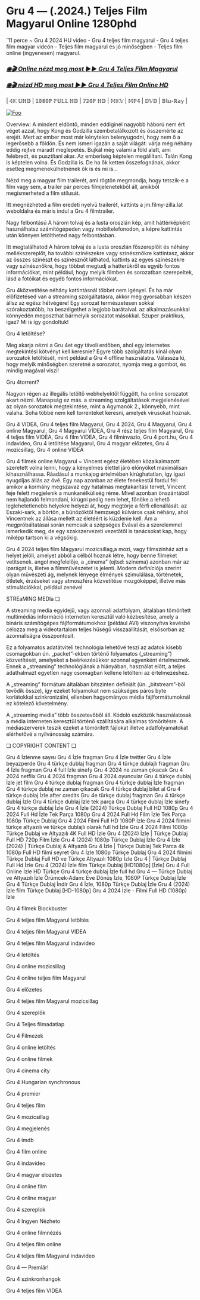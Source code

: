# Gru 4 — (.2024.) Teljes Film Magyarul Online 1280phd

`11 perce ~ Gru 4 2024 HU video - Gru 4 teljes film magyarul - Gru 4 teljes film magyar videón - Teljes film magyarul és jó minőségben - Teljes film online (ingyenesen) magyarul.

<b><i><h3> <a href="https://filmhd.cloud/hu/movie/519182/despicable-me-4-gitup" rel="nofollow">◉🎬 Online nézd meg most ►► Gru 4 Teljes Film Magyarul</a></b></i></h>

<b><i><h> <a href="https://filmhd.cloud/hu/movie/519182/despicable-me-4-gitup" rel="nofollow">◉🎬 nézd HD meg most ►► Gru 4 Teljes Film Online HD</a></b></i></h3>

| 𝟜𝕂 𝕌ℍ𝔻 | 𝟙𝟘𝟠𝟘ℙ 𝔽𝕌𝕃𝕃 ℍ𝔻 | 𝟟𝟚𝟘ℙ ℍ𝔻 | 𝕄𝕂𝕍 | 𝕄ℙ𝟜 | 𝔻𝕍𝔻 | 𝔹𝕝𝕦-ℝ𝕒𝕪 |

<a href="https://filmhd.cloud/hu/movie/519182/despicable-me-4-gitup" rel="nofollow"><img src="https://camo.githubusercontent.com/917e6ed5c302499242165dcc02bdbce85c075fd21b35918eb9c0b771855261b8/68747470733a2f2f7374617469632e7769787374617469632e636f6d2f6d656469612f6232343966395f61646163386637306662336634356238383639313639366337376465313866337e6d76322e676966" alt="Foo" style="max-width: 100%;"></a>

Overview: A mindent eldöntő, minden eddiginél nagyobb háború nem ért véget azzal, hogy Kong és Godzilla szembetalálkozott és összemérte az erejét. Mert az ember most már kénytelen belenyugodni, hogy nem ő a legerősebb a földön. És nem ismeri igazán a saját világát: várja még néhány eddig rejtve maradt meglepetés. Bujkál még valami a föld alatt, ami felébredt, és pusztítani akar. Az emberiség képtelen megállítani. Talán Kong is képtelen volna. És Godzilla is. De ha ők ketten összefognának, akkor esetleg megmenekülhetnének ők is és mi is…

Nézd meg a magyar film trailerét, ami rögtön megmondja, hogy tetszik-e a film vagy sem, a trailer pár perces filmjelenetekből áll, amikből megismerheted a film stílusát.

Itt megnézheted a film eredeti nyelvű trailerét, kattints a jm.filmy-zilla.lat weboldalra és máris indul a Gru 4 filmtrailer.

Nagy felbontású A három tolvaj és a lusta oroszlán kép, amit háttérképként használhatsz számítógépeden vagy mobiltelefonodon, a képre kattintás után könnyen letöltheted nagy felbontásban.

Itt megtalálhatod A három tolvaj és a lusta oroszlán főszereplőit és néhány mellékszereplőt, ha további színészekre vagy színésznőkre kattintasz, akkor az összes színészt és színésznőt láthatod, kattints az egyes színészekre vagy színésznőkre, hogy többet megtudj a hátterükről és egyéb fontos információkat, mint például, hogy melyik filmben és sorozatban szerepeltek, lásd a fotóikat és egyéb fontos információkat.

Gru 4közvetítése néhány kattintásnál többet nem igényel. És ha már előfizetésed van a streaming szolgáltatásra, akkor még gyorsabban készen állsz az egész hétvégére! Egy sorozat természetesen sokkal szórakoztatóbb, ha beszélgethet a legjobb barátaival. az alkalmazásunkkal könnyedén megoszthat bármelyik sorozatot másokkal. Szuper praktikus, igaz? Mi is így gondoltuk!

Gru 4 letöltése?

Meg akarja nézni a Gru 4et egy távoli erdőben, ahol egy internetes megtekintési kötvényt kell keresnie? Egyre több szolgáltatás kínál olyan sorozatok letöltését, mint például a Gru 4 offline használatra. Válassza ki, hogy melyik minőségben szeretné a sorozatot, nyomja meg a gombot, és mindig magával viszi!

Gru 4torrent?

Nagyon régen az illegális letöltő webhelyektől függött, ha online sorozatot akart nézni. Manapság ez más. a streaming szolgáltatások megjelenésével az olyan sorozatok megtekintése, mint a Agymanók 2., könnyebb, mint valaha. Soha többé nem kell torrenteket keresni, amelyek vírusokat hoznak.

Gru 4 VIDEA, Gru 4 teljes film Magyarul, Gru 4 2024, Gru 4 Magyarul, Gru 4 online Magyarul, Gru 4 Magyarul VIDEA, Gru 4 rész teljes film Magyarul, Gru 4 teljes film VIDEA, Gru 4 film VIDEA, Gru 4 filminvazio, Gru 4 port.hu, Gru 4 indavideo, Gru 4 letöltése Magyarul, Gru 4 magyar előzetes, Gru 4 mozicsillag, Gru 4 online VIDEA

Gru 4 filmek online Magyarul ~ Vincent egész életében közalkalmazott szeretett volna lenni, hogy a kényelmes élettel járó előnyöket maximálisan kihasználhassa. Ráadásul a munkajog értelmében kirúghatatlan, így igazi nyugdíjas állás az övé. Egy nap azonban az élete fenekestül fordul fel: amikor a kormány megszavaz egy hatalmas megtakarítási tervet, Vincent feje felett megjelenik a munkanélküliség réme. Mivel azonban önszántából nem hajlandó felmondani, kirúgni pedig nem lehet, főnöke a lehető leglehetetlenebb helyekre helyezi át, hogy megtörje a férfi ellenállását. az Északi-sark, a börtön, a bűnözőktől hemzsegő külváros csak néhány, ahol Vincentnek az állása mellett az életéért is küzdenie kell. Ám a megpróbáltatásai során nemcsak a szépséges Evával és a szerelemmel ismerkedik meg, de egy szakszervezeti vezetőtől is tanácsokat kap, hogy miképp tartson ki a végsőkig.

Gru 4 2024 teljes film Magyarul mozicsillag,a mozi, vagy filmszínház azt a helyet jelöli, amelyet abból a célból hoznak létre, hogy benne filmeket vetítsenek. angol megfelelője, a „cinema” (ejtsd: szinema) azonban már az iparágat is, illetve a filmművészetet is jelenti. Modern definíciója szerint olyan művészeti ág, melynek lényege élmények szimulálása, történetek, ötletek, érzéseket vagy atmoszféra közvetítése mozgóképpel, illetve más stimulációkkal, például zenével

STREaMING MEDIa ❏

A streaming media egyidejű, vagy azonnali adatfolyam, általában tömörített multimédiás információ interneten keresztül való kézbesítése, amely a bináris számítógépes fájlformátumokhoz (például AVI) viszonyítva kevésbé célozza meg a videotartalom teljes hűségű visszaállítását, elsősorban az azonnaliságra összpontosít.

Ez a folyamatos adatátviteli technológia lehetővé teszi az adatok kisebb csomagokban ún. „packet”-ekben történő folyamatos („streaming”) közvetítését, amelyeket a beérkezésükkor azonnal egyenként értelmeznek. Ennek a „streaming” technológiának a hiányában, használat előtt, a teljes adathalmazt egyetlen nagy csomagban kellene letölteni az értelmezéshez.

A „streaming” formátum általában bitszinten definiált (ún. „bitstream”-ből tevődik össze), így ezeket folyamokat nem szükséges páros byte korlátokkal szinkronizálni, ellenben hagyományos média fájlformátumoknál ez kötelező követelmény.

A „streaming media” több összetevőből áll. Kódoló eszközök használatosak a média interneten keresztül történő szállítására alkalmas tömörítésre. A médiaszerverek teszik ezeket a tömörített fájlokat illetve adatfolyamatokat elérhetővé a nyilvánosság számára.

❏ COPYRIGHT CONTENT ❏

Gru 4 İzlenme sayısı Gru 4 İzle fragman Gru 4 İzle twitter Gru 4 İzle beyazperde Gru 4 türkçe dublaj fragman Gru 4 türkçe dublajlı fragman Gru 4 İzle fragman Gru 4 full İzle sinefy Gru 4 2024 ne zaman çıkacak Gru 4 2024 netflix Gru 4 2024 fragman Gru 4 2024 oyuncular Gru 4 türkçe dublaj İzle jet film Gru 4 türkçe dublaj fragman Gru 4 türkçe dublaj İzle fragman Gru 4 türkçe dublaj ne zaman çıkacak Gru 4 türkçe dublaj bilet al Gru 4 türkçe dublaj İzle after credits Gru 4e türkçe dublaj fragman Gru 4 türkçe dublaj İzle Gru 4 türkçe dublaj İzle tek parça Gru 4 türkçe dublaj İzle sinefy Gru 4 türkçe dublaj İzle Gru 4 İzle (2024) Türkçe Dublaj Full HD 1080p Gru 4 2024 Full Hd İzle Tek Parça 1080p Gru 4 2024 Full Hd Film İzle Tek Parça 1080p Türkçe Dublaj Gru 4 2024 Filmi Full HD 1080P İzle Gru 4 2024 filmini türkçe altyazılı ve türkçe dublajlı olarak full hd İzle Gru 4 2024 Filmi 1080p Türkçe Dublaj ve Altyazılı 4K Full HD İzle Gru 4 (2024) İzle | Türkçe Dublaj Full HD 720p Film İzle Gru 4 (2024) 1080p Türkçe Dublaj İzle Gru 4 İzle (2024) | Türkçe Dublaj & Altyazılı Gru 4 İzle | Türkçe Dublaj Tek Parca 4k 1080p Full HD filmi seyret Gru 4 İzle 1080p Türkçe Dublaj Gru 4 2024 filmini Türkçe Dublaj Full HD ve Türkçe Altyazılı 1080p İzle Gru 4 | Türkçe Dublaj Full Hd İzle Gru 4 (2024) İzle film Türkçe Dublaj [HD1080p] [İzle] Gru 4 Full Online İzle HD Türkçe Gru 4 türkçe dublaj İzle full hd Gru 4 — Türkçe Dublaj ve Altyazılı İzle Örümcek-Adam: Eve Dönüş İzle, 1080P Türkçe Dublaj İzle Gru 4 Türkçe Dublaj İndi̇r Gru 4 İzle, 1080p Türkçe Dublaj İzle Gru 4 (2024) İzle film Türkçe Dublaj [HD-1080p] Gru 4 2024 İzle - Filmi Full HD (1080p) İzle


Gru 4  filmek Blockbuster

Gru 4  teljes film Magyarul letöltés

Gru 4  teljes film Magyarul VIDEA

Gru 4  teljes film Magyarul indavideo

Gru 4  letöltés

Gru 4  online mozicsillag

Gru 4  online teljes film Magyarul

Gru 4  előzetes

Gru 4  teljes film Magyarul mozicsillag

Gru 4  szereplők

Gru 4  Teljes filmadatlap

Gru 4  Filmezek

Gru 4  online letöltés

Gru 4  online filmek

Gru 4  cinema city

Gru 4  Hungarian synchronous

Gru 4  premier

Gru 4  teljes film

Gru 4  mozicsillag

Gru 4  megjelenés

Gru 4  imdb

Gru 4  film online

Gru 4  indavideo

Gru 4  magyar elozetes

Gru 4  online film

Gru 4  online magyar

Gru 4  szereplok

Gru 4  Ingyen Nézheto

Gru 4  online filmnézés

Gru 4  teljes film online

Gru 4  teljes film Magyarul indavideo

Gru 4 — Premiär!

Gru 4  szinkronhangok

Gru 4  teljes film VIDEA
